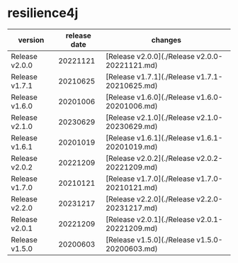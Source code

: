 # resilience4j	


|version|release date|changes|
|---|---|---|
|Release v2.0.0|20221121|[Release v2.0.0](./Release v2.0.0-20221121.md)|
|Release v1.7.1|20210625|[Release v1.7.1](./Release v1.7.1-20210625.md)|
|Release v1.6.0|20201006|[Release v1.6.0](./Release v1.6.0-20201006.md)|
|Release v2.1.0|20230629|[Release v2.1.0](./Release v2.1.0-20230629.md)|
|Release v1.6.1|20201019|[Release v1.6.1](./Release v1.6.1-20201019.md)|
|Release v2.0.2|20221209|[Release v2.0.2](./Release v2.0.2-20221209.md)|
|Release v1.7.0|20210121|[Release v1.7.0](./Release v1.7.0-20210121.md)|
|Release v2.2.0|20231217|[Release v2.2.0](./Release v2.2.0-20231217.md)|
|Release v2.0.1|20221209|[Release v2.0.1](./Release v2.0.1-20221209.md)|
|Release v1.5.0|20200603|[Release v1.5.0](./Release v1.5.0-20200603.md)|

